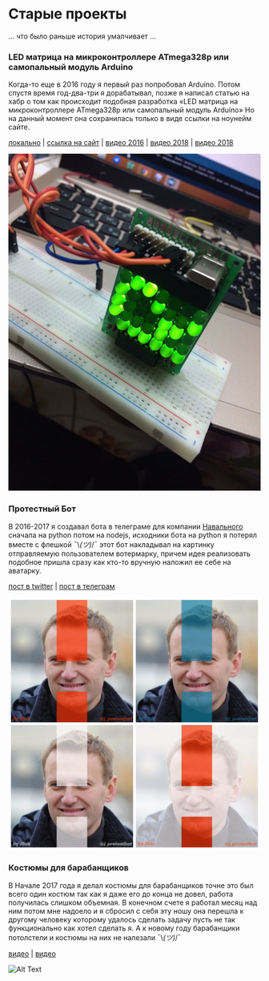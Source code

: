# Старые проекты

... что было раньше история умалчивает ...

### LED матрица на микроконтроллере ATmega328p или самопальный модуль Arduino
Когда-то еще в 2016 году я первый раз попробовал Arduino. Потом спустя время год-два-три я дорабатывал, позже я написал статью на хабр о том как происходит подобная разработка «LED матрица на микроконтроллере ATmega328p или самопальный модуль Arduino»
Но на данный момент она сохранилась только в виде ссылки на ноунейм сайте.

[локально](/proj1.mht) | [ссылка на сайт](https://itnan.ru/post.php?c=2&p=299931) | [видео 2016](https://youtu.be/DkjomOTfQKw) | [видео 2018](https://youtu.be/Lrjae9cM4oc) | [видео 2018](https://youtu.be/9v6UcA4X8iI)

![Alt Text](/proj1.jpg)

### Протестный Бот
В 2016-2017 я создавал бота в телеграме для компании [Навального](https://navalny.com/) сначала на python потом на nodejs, исходники бота на python я потерял вместе с флешкой ¯\\_(ツ)_/¯ этот бот накладывал на картинку отправляемую пользователем вотермарку, причем идея реализовать подобное пришла сразу как кто-то вручную наложил ее себе на аватарку.

[пост в twitter](https://twitter.com/nedimon_msk/status/899326400263589888) | [пост в телеграм](https://t.me/nedimonmskinf/708)

![Alt Text](/proj2.jpg)

### Костюмы для барабанщиков
В Начале 2017 года я делал костюмы для барабанщиков точне это был всего один костюм так как я даже его до конца не довел, работа получилась слишком объемная. В конечном счете я работал месяц над ним потом мне надоело и я сбросил с себя эту ношу она перешла к другому человеку которому удалось сделать задачу пусть не так функционально как хотел сделать я. А к новому году барабанщики потолстели и костюмы на них не налезали ¯\\_(ツ)_/¯

[видео](https://youtu.be/rO0jn3X0mqw) | [видео](https://youtu.be/T77yLpTPBh4)

![Alt Text](/proj3.gif)
